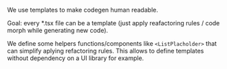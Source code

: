 We use templates to make codegen human readable.

Goal: every *.tsx file can be a template (just apply reafactoring rules / code morph while generating new code).

We define some helpers functions/components like `<ListPlacholder>` that can simplify aplying refactoring rules.
This allows to define templates without dependency on a UI library for example.
